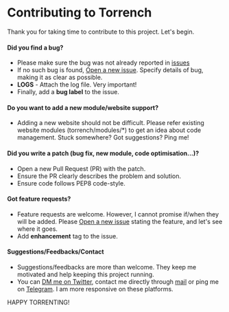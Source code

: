 # Contributing to Torrench
Thank you for taking time to contribute to this project.
Let's begin.

#### Did you find a bug?
* Please make sure the bug was not already reported in [issues](https://github.com/kryptxy/torrench/issues?utf8=%E2%9C%93&q=is%3Aissue)
* If no such bug is found, [Open a new issue](https://github.com/kryptxy/torrench/issues/new). Specify details of bug, making it as clear as possible.
* **LOGS** - Attach the log file. Very important!
* Finally, add a **bug label** to the issue.

#### Do you want to add a new module/website support?
* Adding a new website should not be difficult. Please refer existing website modules (torrench/modules/\*) to get an idea about code management. Stuck somewhere? Got suggestions? Ping me!

#### Did you write a patch (bug fix, new module, code optimisation...)?
* Open a new Pull Request (PR) with the patch.
* Ensure the PR clearly describes the problem and solution.
* Ensure code follows PEP8 code-style.

#### Got feature requests?
* Feature requests are welcome. However, I cannot promise if/when they will be added. Please [Open a new issue](https://github.com/kryptxy/torrench/issues/new) stating the feature, and let's see where it goes.
* Add **enhancement** tag to the issue.

#### Suggestions/Feedbacks/Contact
* Suggestions/feedbacks are more than welcome. They keep me motivated and help keeping this project running.
* You can [DM me on Twitter](https://twitter.com/kryptxy), contact me directly through [mail](mailto:kryptxy@protonmail.com) or ping me on [Telegram](http://t.me/kryptxy). I am more responsive on these platforms.

HAPPY TORRENTING!

